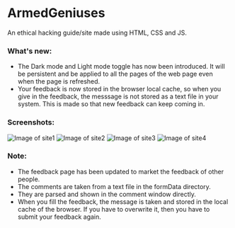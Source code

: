 # ArmedGeniuses
An ethical hacking guide/site made using HTML, CSS and JS.

### What's new:
* The Dark mode and Light mode toggle has now been introduced. It will be persistent and be applied to all the pages of the web page even when the page is refreshed.
* Your feedback is now stored in the browser local cache, so when you give in the feedback, the messsage is not stored as a text file in your system. This is made so that new feedback can keep coming in.

### Screenshots:
![Image of site1](https://github.com/theParanoidScripts/ArmedGeniuses/blob/master/img/screenshots/pic1.png)
![Image of site2](https://github.com/theParanoidScripts/ArmedGeniuses/blob/master/img/screenshots/pic2.png)
![Image of site3](https://github.com/theParanoidScripts/ArmedGeniuses/blob/master/img/screenshots/pic3.png)
![Image of site4](https://github.com/theParanoidScripts/ArmedGeniuses/blob/master/img/screenshots/pic4.png)



### Note:
* The feedback page has been updated to market the feedback of other people.
* The comments are taken from a text file in the formData directory.
* They are parsed and shown in the comment window directly.
* When you fill the feedback, the message is taken and stored in the local cache of the browser. If you have to overwrite it, then you have to submit your feedback again.
